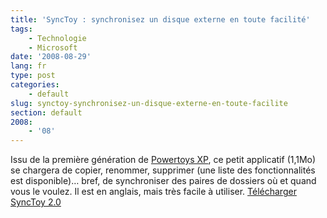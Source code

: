 ```yaml
---
title: 'SyncToy : synchronisez un disque externe en toute facilité'
tags:
    - Technologie
    - Microsoft
date: '2008-08-29'
lang: fr
type: post
categories:
    - default
slug: synctoy-synchronisez-un-disque-externe-en-toute-facilite
section: default
2008:
    - '08'
---
```


Issu de la première génération de [Powertoys XP](http://fr.wikipedia.org/wiki/Powertoys), ce petit applicatif (1,1Mo) se chargera de copier, renommer, supprimer (une liste des fonctionnalités est disponible)… bref, de synchroniser des paires de dossiers où et quand vous le voulez. Il est en anglais, mais très facile à utiliser. [Télécharger SyncToy 2.0](http://www.microsoft.com/en-us/download/details.aspx?id=15155)